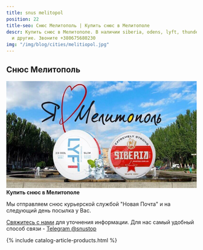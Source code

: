 ```yaml
---
title: snus melitopol
position: 22
title-seo: Снюс Мелитополь | Купить снюс в Мелитополе
descr: Купить снюс в Мелитополе. В наличии siberia, odens, lyft, thunder, general
  и другие. Звоните +380675680230
img: "/img/blog/cities/melitiopol.jpg"
---
```


<section class="mb-4">
	<h1>Снюс Мелитополь</h1>
	<div class="row">
		<div class="col-md-7">
			<img class="img-fluid" src="/img/blog/cities/melitiopol.jpg" alt="Снюс в Мелитополе">
		</div>
		<div class="col-md-5">
			<strong>Купить снюс в Мелитополе</strong>
			<p>Мы отправляем снюс курьерской службой "Новая Почта" и на следующий день посылка у Вас.</p>
			<p><a href="#contactModal" data-toggle="modal" data-target="#contactModal">Свяжитесь с нами</a> для уточнения информации. Для нас самый удобный способ связи - <a href="//t.me/snustop" target="_blank" title="Telegram"><i class="icon-telegram"></i>Telegram @snustop</a></p>
		</div>
	</div>
</section>

{% include catalog-article-products.html %}

